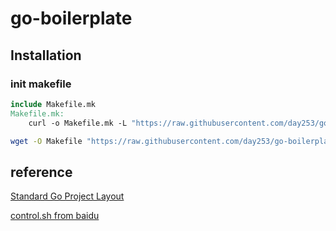 # go-boilerplate

## Installation

### init makefile

```Makefile
include Makefile.mk
Makefile.mk:
	curl -o Makefile.mk -L "https://raw.githubusercontent.com/day253/go-boilerplate/master/Makefile.mk"
```

```bash
wget -O Makefile "https://raw.githubusercontent.com/day253/go-boilerplate/master/Makefile.mk"
```

## reference

[Standard Go Project Layout](https://github.com/golang-standards/project-layout)

[control.sh from baidu](https://github.com/baidu/ARK/tree/master/bin)